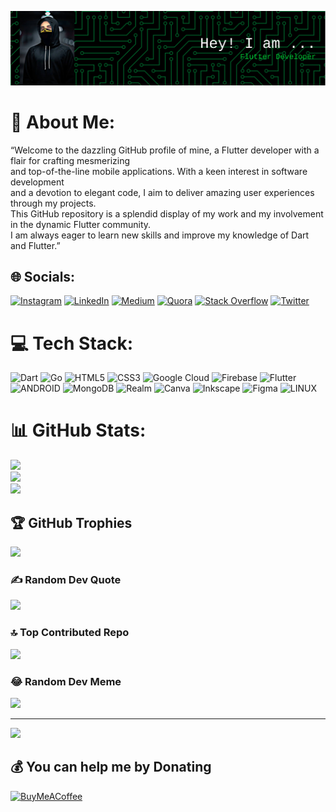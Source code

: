 ![Header](./github-header-image.png)
# 💫 About Me:
“Welcome to the dazzling GitHub profile of mine, a Flutter developer with a flair for crafting mesmerizing<br>and top-of-the-line mobile applications. With a keen interest in software development<br>and a devotion to elegant code, I aim to deliver amazing user experiences through my projects.<br>This GitHub repository is a splendid display of my work and my involvement in the dynamic Flutter community.<br>I am always eager to learn new skills and improve my knowledge of Dart and Flutter.”


## 🌐 Socials:
[![Instagram](https://img.shields.io/badge/Instagram-%23E4405F.svg?logo=Instagram&logoColor=white)](https://instagram.com/furqanuddin.dev) [![LinkedIn](https://img.shields.io/badge/LinkedIn-%230077B5.svg?logo=linkedin&logoColor=white)](https://linkedin.com/in/ffurqanuddin) [![Medium](https://img.shields.io/badge/Medium-12100E?logo=medium&logoColor=white)](https://medium.com/@ffurqanuddin) [![Quora](https://img.shields.io/badge/Quora-%23B92B27.svg?logo=Quora&logoColor=white)](https://quora.com/profile/ffurqanuddin) [![Stack Overflow](https://img.shields.io/badge/-Stackoverflow-FE7A16?logo=stack-overflow&logoColor=white)](https://stackoverflow.com/users/20308169) [![Twitter](https://img.shields.io/badge/Twitter-%231DA1F2.svg?logo=Twitter&logoColor=white)](https://twitter.com/ffurqanuddin) 

# 💻 Tech Stack:
![Dart](https://img.shields.io/badge/dart-%230175C2.svg?style=plastic&logo=dart&logoColor=white) ![Go](https://img.shields.io/badge/go-%2300ADD8.svg?style=plastic&logo=go&logoColor=white) ![HTML5](https://img.shields.io/badge/html5-%23E34F26.svg?style=plastic&logo=html5&logoColor=white) ![CSS3](https://img.shields.io/badge/css3-%231572B6.svg?style=plastic&logo=css3&logoColor=white) ![Google Cloud](https://img.shields.io/badge/Google%20Cloud-%234285F4.svg?style=plastic&logo=google-cloud&logoColor=white) ![Firebase](https://img.shields.io/badge/firebase-%23039BE5.svg?style=plastic&logo=firebase) ![Flutter](https://img.shields.io/badge/Flutter-%2302569B.svg?style=plastic&logo=Flutter&logoColor=white) ![ANDROID](https://img.shields.io/badge/android-%2320232a.svg?style=plastic&logo=android&logoColor=%a4c639) ![MongoDB](https://img.shields.io/badge/MongoDB-%234ea94b.svg?style=plastic&logo=mongodb&logoColor=white) ![Realm](https://img.shields.io/badge/Realm-39477F?style=plastic&logo=realm&logoColor=white) ![Canva](https://img.shields.io/badge/Canva-%2300C4CC.svg?style=plastic&logo=Canva&logoColor=white) ![Inkscape](https://img.shields.io/badge/Inkscape-e0e0e0?style=plastic&logo=inkscape&logoColor=080A13) 	![Figma](https://img.shields.io/badge/figma-%23F24E1E.svg?style=plastic&logo=figma&logoColor=white) ![LINUX](https://img.shields.io/badge/Linux-FCC624?style=plastic&logo=linux&logoColor=black)
# 📊 GitHub Stats:
![](https://github-readme-stats.vercel.app/api?username=ffurqanuddin&theme=dark&hide_border=false&include_all_commits=true&count_private=true)<br/>
![](https://github-readme-streak-stats.herokuapp.com/?user=ffurqanuddin&theme=dark&hide_border=false)<br/>
![](https://github-readme-stats.vercel.app/api/top-langs/?username=ffurqanuddin&theme=dark&hide_border=false&include_all_commits=true&count_private=true&layout=compact)

## 🏆 GitHub Trophies
![](https://github-profile-trophy.vercel.app/?username=ffurqanuddin&theme=radical&no-frame=false&no-bg=true&margin-w=4)

### ✍️ Random Dev Quote
![](https://quotes-github-readme.vercel.app/api?type=horizontal&theme=radical)

### 🔝 Top Contributed Repo
![](https://github-contributor-stats.vercel.app/api?username=ffurqanuddin&limit=5&theme=dark&combine_all_yearly_contributions=true)

### 😂 Random Dev Meme
<img src="https://rm.up.railway.app/" width="512px"/>

---
[![](https://visitcount.itsvg.in/api?id=ffurqanuddin&icon=0&color=0)](https://visitcount.itsvg.in)

  ## 💰 You can help me by Donating
  [![BuyMeACoffee](https://img.shields.io/badge/Buy%20Me%20a%20Coffee-ffdd00?style=for-the-badge&logo=buy-me-a-coffee&logoColor=black)](https://buymeacoffee.com/furqanuddin) 

  
<!-- Proudly created with GPRM ( https://gprm.itsvg.in ) -->
